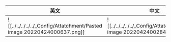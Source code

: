 
| 英文 | 中文 |
| ---- | ---- |
| ![[../../../../../_Config/Attatchment/Pasted image 20220424000637.png]] | ![[../../../../../_Config/Attatchment/Pasted image 20220424002845.png]] |
